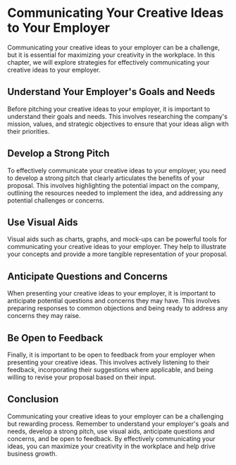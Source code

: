 Communicating Your Creative Ideas to Your Employer
==========================================================================================================

Communicating your creative ideas to your employer can be a challenge, but it is essential for maximizing your creativity in the workplace. In this chapter, we will explore strategies for effectively communicating your creative ideas to your employer.

Understand Your Employer's Goals and Needs
------------------------------------------

Before pitching your creative ideas to your employer, it is important to understand their goals and needs. This involves researching the company's mission, values, and strategic objectives to ensure that your ideas align with their priorities.

Develop a Strong Pitch
----------------------

To effectively communicate your creative ideas to your employer, you need to develop a strong pitch that clearly articulates the benefits of your proposal. This involves highlighting the potential impact on the company, outlining the resources needed to implement the idea, and addressing any potential challenges or concerns.

Use Visual Aids
---------------

Visual aids such as charts, graphs, and mock-ups can be powerful tools for communicating your creative ideas to your employer. They help to illustrate your concepts and provide a more tangible representation of your proposal.

Anticipate Questions and Concerns
---------------------------------

When presenting your creative ideas to your employer, it is important to anticipate potential questions and concerns they may have. This involves preparing responses to common objections and being ready to address any concerns they may raise.

Be Open to Feedback
-------------------

Finally, it is important to be open to feedback from your employer when presenting your creative ideas. This involves actively listening to their feedback, incorporating their suggestions where applicable, and being willing to revise your proposal based on their input.

Conclusion
----------

Communicating your creative ideas to your employer can be a challenging but rewarding process. Remember to understand your employer's goals and needs, develop a strong pitch, use visual aids, anticipate questions and concerns, and be open to feedback. By effectively communicating your ideas, you can maximize your creativity in the workplace and help drive business growth.

